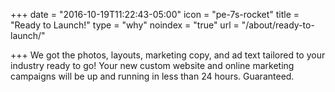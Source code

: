 +++
date = "2016-10-19T11:22:43-05:00"
icon = "pe-7s-rocket"
title = "Ready to Launch!"
type = "why"
noindex = "true"
url = "/about/ready-to-launch/"

+++
We got the photos, layouts, marketing copy, and ad text tailored to your industry ready to go! Your new custom website and online marketing campaigns will be up and running in less than 24 hours. Guaranteed.
<!--more-->
